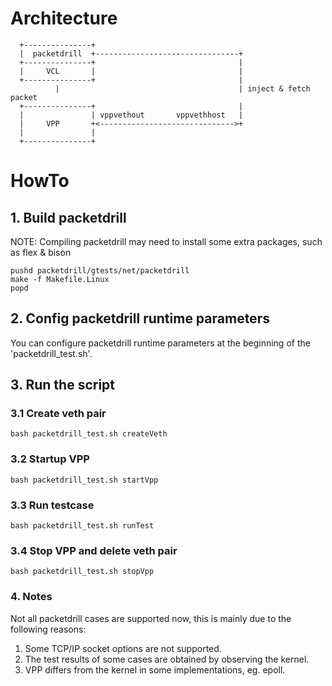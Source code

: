 # Architecture

```
  +---------------+
  |  packetdrill  +--------------------------------+
  +---------------+                                |
  |     VCL       |                                |
  +---------------+                                |
          |                                        | inject & fetch packet
  +---------------+                                |
  |               | vppvethout       vppvethhost   |
  |     VPP       +<------------------------------>+
  |               |
  +---------------+
```
# HowTo

## 1. Build packetdrill 

NOTE:  Compiling packetdrill may need to install some extra packages, such as flex & bison

```
pushd packetdrill/gtests/net/packetdrill
make -f Makefile.Linux
popd
```

## 2. Config packetdrill runtime parameters

You can configure packetdrill runtime parameters at the beginning of the 'packetdrill_test.sh'.

## 3. Run the script

### 3.1 Create veth pair

```
bash packetdrill_test.sh createVeth
```

### 3.2 Startup VPP
```
bash packetdrill_test.sh startVpp
```

### 3.3 Run testcase
```
bash packetdrill_test.sh runTest
```

### 3.4 Stop VPP and delete veth pair

```
bash packetdrill_test.sh stopVpp
```

### 4. Notes

Not all packetdrill cases are supported now, this is mainly due to the following reasons:

1. Some TCP/IP socket options are not supported.
2. The test results of some cases are obtained by observing the kernel.
3. VPP differs from the kernel in some implementations, eg. epoll.
